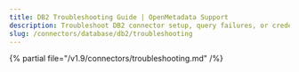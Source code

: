 ```yaml
---
title: DB2 Troubleshooting Guide | OpenMetadata Support
description: Troubleshoot DB2 connector setup, query failures, or credential problems to ensure smooth ingestion and profiling operations.
slug: /connectors/database/db2/troubleshooting
---
```


{% partial file="/v1.9/connectors/troubleshooting.md" /%}
